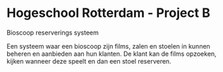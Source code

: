# Hogeschool Rotterdam - Project B
 Bioscoop reserverings systeem
 
Een systeem waar een bioscoop zijn films, zalen en stoelen in kunnen beheren en aanbieden aan hun klanten. De klant kan de films opzoeken, kijken wanneer deze speelt en dan een stoel reserveren.

